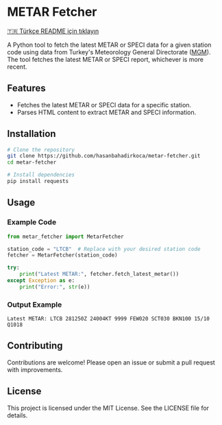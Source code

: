 # METAR Fetcher

[🇹🇷 Türkçe README için tıklayın](README_TR.md)

A Python tool to fetch the latest METAR or SPECI data for a given station code using data from Turkey's Meteorology General Directorate ([MGM](https://rasat.mgm.gov.tr)). The tool fetches the latest METAR or SPECI report, whichever is more recent.

## Features
- Fetches the latest METAR or SPECI data for a specific station.
- Parses HTML content to extract METAR and SPECI information.

## Installation

```bash
# Clone the repository
git clone https://github.com/hasanbahadirkoca/metar-fetcher.git
cd metar-fetcher

# Install dependencies
pip install requests
```

## Usage

### Example Code

```python
from metar_fetcher import MetarFetcher

station_code = "LTCB"  # Replace with your desired station code
fetcher = MetarFetcher(station_code)

try:
    print("Latest METAR:", fetcher.fetch_latest_metar())
except Exception as e:
    print("Error:", str(e))
```

### Output Example

```
Latest METAR: LTCB 281250Z 24004KT 9999 FEW020 SCT030 BKN100 15/10 Q1018
```

## Contributing
Contributions are welcome! Please open an issue or submit a pull request with improvements.

## License
This project is licensed under the MIT License. See the LICENSE file for details.
